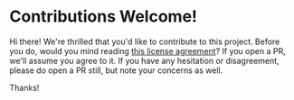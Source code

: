 # Contributions Welcome!

Hi there! We're thrilled that you'd like to contribute to this project. Before you do, would you mind reading [this license agreement](CLA.md)? If you open a PR, we'll assume you agree to it. If you have any hesitation or disagreement, please do open a PR still, but note your concerns as well.

Thanks!

